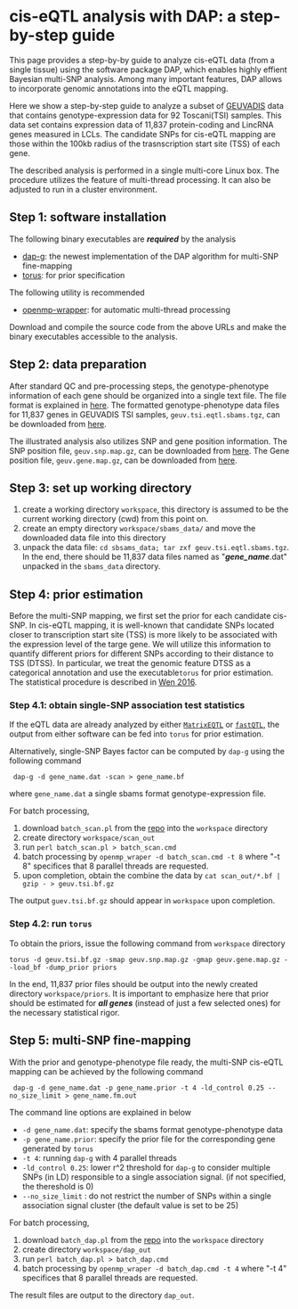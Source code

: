 # cis-eQTL analysis with DAP: a step-by-step guide

This page provides a step-by-by guide to analyze cis-eQTL data (from a single tissue) using the software package DAP, which enables highly effient Bayesian multi-SNP analysis. Among many important features, DAP allows to incorporate genomic annotations into the eQTL mapping.

Here we show a step-by-step guide to analyze a subset of [GEUVADIS](http://www.geuvadis.org/) data that contains genotype-expression data for 92 Toscani(TSI) samples. This data set contains expression data of 11,837 protein-coding and LincRNA genes measured in LCLs. The candidate SNPs for cis-eQTL mapping are those within the 100kb radius of the trasnscription start site (TSS) of each gene.      

The described analysis is performed in a single multi-core Linux box. The procedure utilizes the feature of multi-thread processing. It can also be adjusted to run in a cluster environment.  

## Step 1: software installation

The following binary executables are ***required*** by the analysis
  * [dap-g](https://github.com/xqwen/dap/tree/master/dap_greedy_src): the newest implementation of the DAP algorithm for multi-SNP fine-mapping
  * [torus](https://github.com/xqwen/dap/tree/master/torus_src): for prior specification

The following utility is recommended
  * [openmp-wrapper](https://github.com/xqwen/openmp_wrapper): for automatic multi-thread processing

Download and compile the source code from the above URLs and make the binary executables accessible to the analysis.



## Step 2: data preparation

After standard QC and pre-processing steps, the genotype-phenotype information of each gene should be organized into a single text file. The file format is explained in [here](https://github.com/xqwen/dap/wiki/Case-study:-multi-SNP-fine-mapping#genotype-phenotype-data-file-required).  The formatted genotype-phenotype data files for 11,837 genes in GEUVADIS TSI samples, ```geuv.tsi.eqtl.sbams.tgz```, can be downloaded from [here](http://www-personal.umich.edu/~xwen/download/qtl_example/geuv.tsi.eqtl.sbams.tgz).

The illustrated analysis also utilizes SNP and gene position information. The SNP position file, ```geuv.snp.map.gz```, can be downloaded from [here](http://www-personal.umich.edu/~xwen/download/qtl_example/geuv.snp.map.gz). The Gene position file, ```geuv.gene.map.gz```, can be downloaded from [here](http://www-personal.umich.edu/~xwen/download/qtl_example/geuv.gene.map.gz).

## Step 3: set up working directory

1. create a working directory ```workspace```, this directory is assumed to be the current working directory (cwd) from this point on.
2. create an empty directory ```workspace/sbams_data/``` and move the downloaded data file into this directory
3. unpack the data file: ```cd sbsams_data; tar zxf geuv.tsi.eqtl.sbams.tgz```. In the end, there should be 11,837 data files named as "***gene_name***.dat" unpacked in the ```sbams_data``` directory.


## Step 4: prior estimation

Before the multi-SNP mapping, we first set the prior for each candidate cis-SNP. In cis-eQTL mapping, it is well-known that candidate SNPs located closer to transcription start site (TSS) is more likely to be associated with the  expression level of the targe gene. We will utilize this information to quantify different priors for different SNPs according to their distance to TSS (DTSS). In particular, we treat the genomic feature DTSS as a categorical annotation and use the executable```torus``` for prior estimation. The statistical procedure is described in [Wen 2016](http://projecteuclid.org/euclid.aoas/1475069621).

### Step 4.1: obtain single-SNP association test statistics

If the eQTL data are already analyzed by either [```MatrixEQTL```](http://www.bios.unc.edu/research/genomic_software/Matrix_eQTL/) or [```fastQTL```](http://fastqtl.sourceforge.net/), the output from either software can be fed into ```torus``` for prior estimation.

Alternatively, single-SNP Bayes factor can be computed by ```dap-g``` using the following command
```
 dap-g -d gene_name.dat -scan > gene_name.bf
```
where ```gene_name.dat``` a single sbams format genotype-expression file.

For batch processing,

1. download ```batch_scan.pl``` from the [repo](https://github.com/xqwen/qtl_pipeline/tree/master/scripts) into the ```workspace``` directory
2. create directory ```workspace/scan_out```
3. run ```perl batch_scan.pl > batch_scan.cmd```
4. batch processing by ```openmp_wraper -d batch_scan.cmd -t 8``` where "-t 8" specifices that 8 parallel threads are requested.
5. upon completion, obtain the combine the data by ```cat scan_out/*.bf | gzip - > geuv.tsi.bf.gz``` 

The output ```guev.tsi.bf.gz``` should appear in ```workspace``` upon completion.


### Step 4.2: run ```torus```

To obtain the priors, issue the following command from ```workspace``` directory

```torus -d geuv.tsi.bf.gz -smap geuv.snp.map.gz -gmap geuv.gene.map.gz --load_bf -dump_prior priors```

In the end, 11,837 prior files should be output into the newly created directory ```workspace/priors```. It is important to emphasize here that prior should be estimated for ***all genes*** (instead of just a few selected ones) for the necessary statistical rigor. 

## Step 5: multi-SNP fine-mapping

With the prior and genotype-phenotype file ready, the multi-SNP cis-eQTL mapping can be achieved by the following command

``` dap-g -d gene_name.dat -p gene_name.prior -t 4 -ld_control 0.25 --no_size_limit > gene_name.fm.out```

The command line options are explained in below

  *  ```-d gene_name.dat```: specify the sbams format genotype-phenotype data
  *  ```-p gene_name.prior```: specify the prior file for the corresponding gene generated by ```torus```
  *  ```-t 4```: running ```dap-g``` with 4 parallel threads
  *  ```-ld_control 0.25```: lower r^2 threshold for ```dap-g``` to consider multiple SNPs (in LD) responsible to a single association signal. (if not specified, the thereshold is 0)
  *  ```--no_size_limit``` : do not restrict the number of SNPs within a single association signal cluster (the default value is set to be 25)


For batch processing,

1. download ```batch_dap.pl``` from the [repo](https://github.com/xqwen/qtl_pipeline/tree/master/scripts) into the ```workspace``` directory
2. create directory ```workspace/dap_out```
3. run ```perl batch_dap.pl > batch_dap.cmd```
4. batch processing by ```openmp_wraper -d batch_dap.cmd -t 4``` where "-t 4" specifices that 8 parallel threads are requested.

The result files are output to the directory ```dap_out```.